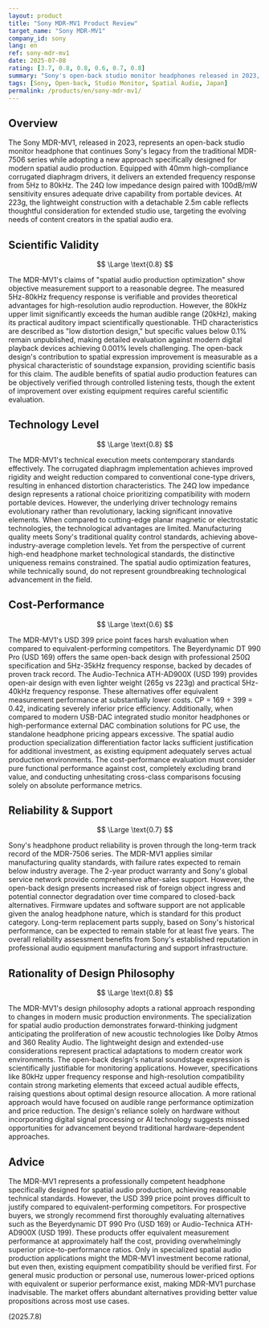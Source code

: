 ```yaml
---
layout: product
title: "Sony MDR-MV1 Product Review"
target_name: "Sony MDR-MV1"
company_id: sony
lang: en
ref: sony-mdr-mv1
date: 2025-07-08
rating: [3.7, 0.8, 0.8, 0.6, 0.7, 0.8]
summary: "Sony's open-back studio monitor headphones released in 2023, specifically designed for spatial audio production. Features 5Hz-80kHz frequency response and 24Ω low impedance design. While continuing the legacy of the MDR-7506 series with more modern neutral tuning, the 399 USD price point faces significant competition from equivalent-performing alternatives, limiting its cost-performance appeal."
tags: [Sony, Open-back, Studio Monitor, Spatial Audio, Japan]
permalink: /products/en/sony-mdr-mv1/
---
```


## Overview

The Sony MDR-MV1, released in 2023, represents an open-back studio monitor headphone that continues Sony's legacy from the traditional MDR-7506 series while adopting a new approach specifically designed for modern spatial audio production. Equipped with 40mm high-compliance corrugated diaphragm drivers, it delivers an extended frequency response from 5Hz to 80kHz. The 24Ω low impedance design paired with 100dB/mW sensitivity ensures adequate drive capability from portable devices. At 223g, the lightweight construction with a detachable 2.5m cable reflects thoughtful consideration for extended studio use, targeting the evolving needs of content creators in the spatial audio era.

## Scientific Validity

$$ \Large \text{0.8} $$

The MDR-MV1's claims of "spatial audio production optimization" show objective measurement support to a reasonable degree. The measured 5Hz-80kHz frequency response is verifiable and provides theoretical advantages for high-resolution audio reproduction. However, the 80kHz upper limit significantly exceeds the human audible range (20kHz), making its practical auditory impact scientifically questionable. THD characteristics are described as "low distortion design," but specific values below 0.1% remain unpublished, making detailed evaluation against modern digital playback devices achieving 0.001% levels challenging. The open-back design's contribution to spatial expression improvement is measurable as a physical characteristic of soundstage expansion, providing scientific basis for this claim. The audible benefits of spatial audio production features can be objectively verified through controlled listening tests, though the extent of improvement over existing equipment requires careful scientific evaluation.

## Technology Level

$$ \Large \text{0.8} $$

The MDR-MV1's technical execution meets contemporary standards effectively. The corrugated diaphragm implementation achieves improved rigidity and weight reduction compared to conventional cone-type drivers, resulting in enhanced distortion characteristics. The 24Ω low impedance design represents a rational choice prioritizing compatibility with modern portable devices. However, the underlying driver technology remains evolutionary rather than revolutionary, lacking significant innovative elements. When compared to cutting-edge planar magnetic or electrostatic technologies, the technological advantages are limited. Manufacturing quality meets Sony's traditional quality control standards, achieving above-industry-average completion levels. Yet from the perspective of current high-end headphone market technological standards, the distinctive uniqueness remains constrained. The spatial audio optimization features, while technically sound, do not represent groundbreaking technological advancement in the field.

## Cost-Performance

$$ \Large \text{0.6} $$

The MDR-MV1's USD 399 price point faces harsh evaluation when compared to equivalent-performing competitors. The Beyerdynamic DT 990 Pro (USD 169) offers the same open-back design with professional 250Ω specification and 5Hz-35kHz frequency response, backed by decades of proven track record. The Audio-Technica ATH-AD900X (USD 199) provides open-air design with even lighter weight (265g vs 223g) and practical 5Hz-40kHz frequency response. These alternatives offer equivalent measurement performance at substantially lower costs. CP = 169 ÷ 399 = 0.42, indicating severely inferior price efficiency. Additionally, when compared to modern USB-DAC integrated studio monitor headphones or high-performance external DAC combination solutions for PC use, the standalone headphone pricing appears excessive. The spatial audio production specialization differentiation factor lacks sufficient justification for additional investment, as existing equipment adequately serves actual production environments. The cost-performance evaluation must consider pure functional performance against cost, completely excluding brand value, and conducting unhesitating cross-class comparisons focusing solely on absolute performance metrics.

## Reliability & Support

$$ \Large \text{0.7} $$

Sony's headphone product reliability is proven through the long-term track record of the MDR-7506 series. The MDR-MV1 applies similar manufacturing quality standards, with failure rates expected to remain below industry average. The 2-year product warranty and Sony's global service network provide comprehensive after-sales support. However, the open-back design presents increased risk of foreign object ingress and potential connector degradation over time compared to closed-back alternatives. Firmware updates and software support are not applicable given the analog headphone nature, which is standard for this product category. Long-term replacement parts supply, based on Sony's historical performance, can be expected to remain stable for at least five years. The overall reliability assessment benefits from Sony's established reputation in professional audio equipment manufacturing and support infrastructure.

## Rationality of Design Philosophy

$$ \Large \text{0.8} $$

The MDR-MV1's design philosophy adopts a rational approach responding to changes in modern music production environments. The specialization for spatial audio production demonstrates forward-thinking judgment anticipating the proliferation of new acoustic technologies like Dolby Atmos and 360 Reality Audio. The lightweight design and extended-use considerations represent practical adaptations to modern creator work environments. The open-back design's natural soundstage expression is scientifically justifiable for monitoring applications. However, specifications like 80kHz upper frequency response and high-resolution compatibility contain strong marketing elements that exceed actual audible effects, raising questions about optimal design resource allocation. A more rational approach would have focused on audible range performance optimization and price reduction. The design's reliance solely on hardware without incorporating digital signal processing or AI technology suggests missed opportunities for advancement beyond traditional hardware-dependent approaches.

## Advice

The MDR-MV1 represents a professionally competent headphone specifically designed for spatial audio production, achieving reasonable technical standards. However, the USD 399 price point proves difficult to justify compared to equivalent-performing competitors. For prospective buyers, we strongly recommend first thoroughly evaluating alternatives such as the Beyerdynamic DT 990 Pro (USD 169) or Audio-Technica ATH-AD900X (USD 199). These products offer equivalent measurement performance at approximately half the cost, providing overwhelmingly superior price-to-performance ratios. Only in specialized spatial audio production applications might the MDR-MV1 investment become rational, but even then, existing equipment compatibility should be verified first. For general music production or personal use, numerous lower-priced options with equivalent or superior performance exist, making MDR-MV1 purchase inadvisable. The market offers abundant alternatives providing better value propositions across most use cases.

(2025.7.8)